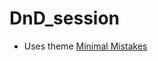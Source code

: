 # DnD_session

- Uses theme [Minimal Mistakes](https://mmistakes.github.io/minimal-mistakes/docs/quick-start-guide/)